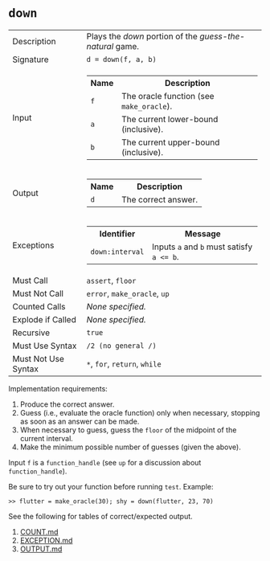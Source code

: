 
# `down`

<table><tr><td>Description</td><td>Plays the <em>down</em> portion of the <em>guess-the-natural</em> game.</td></tr><tr><td>Signature</td><td><code>d&nbsp;=&nbsp;down(f,&nbsp;a,&nbsp;b)</code></td></tr><tr><td>Input</td><td><table><tr><th>Name</th><th>Description</th></tr><tr><td><code>f</code></td><td>The oracle function (see <code>make_oracle</code>).</td></tr><tr><td><code>a</code></td><td>The current lower-bound (inclusive).</td></tr><tr><td><code>b</code></td><td>The current upper-bound (inclusive).</td></tr></table></td></tr><tr><td>Output</td><td><table><tr><th>Name</th><th>Description</th></tr><tr><td><code>d</code></td><td>The correct answer.</td></tr></table></td></tr><tr><td>Exceptions</td><td><table><tr><th>Identifier</th><th>Message</th></tr><tr><td><code>down:interval</code></td><td>Inputs <code>a</code> and <code>b</code> must satisfy <code>a &lt;= b</code>.</td></tr></table></td></tr><tr><td>Must Call</td><td><code>assert</code>, <code>floor</code></td></tr><tr><td>Must Not Call</td><td><code>error</code>, <code>make_oracle</code>, <code>up</code></td></tr><tr><td>Counted Calls</td><td><em>None specified.</em></td></tr><tr><td>Explode if Called</td><td><em>None specified.</em></td></tr><tr><td>Recursive</td><td><code>true</code></td></tr><tr><td>Must Use Syntax</td><td><code>/2 (no general /)</code></td></tr><tr><td>Must Not Use Syntax</td><td><code>*</code>, <code>for</code>, <code>return</code>, <code>while</code></td></tr></table>

Implementation requirements:

1. Produce the correct answer.
2. Guess (i.e., evaluate the oracle function) only when necessary, stopping as soon as an answer can be made.
3. When necessary to guess, guess the `floor` of the midpoint of the current interval.
4. Make the minimum possible number of guesses (given the above).

Input `f` is a `function_handle` (see `up` for a discussion about `function_handle`).

Be sure to try out your function before running `test`. Example:

```
>> flutter = make_oracle(30); shy = down(flutter, 23, 70)
```

See the following for tables of correct/expected output.

1. [COUNT.md](COUNT.md)
1. [EXCEPTION.md](EXCEPTION.md)
1. [OUTPUT.md](OUTPUT.md)


